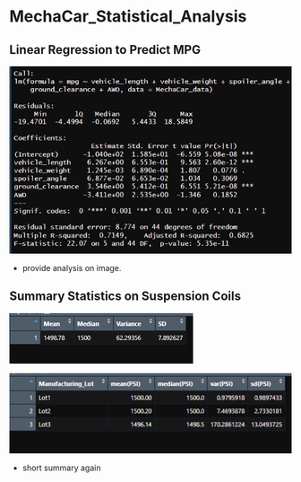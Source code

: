 # MechaCar_Statistical_Analysis

## Linear Regression to Predict MPG

![](images/Deliverable_1.png)

- provide analysis on image.


## Summary Statistics on Suspension Coils



![](images/total_summary.png)


![](images/lot_summary.png)


- short summary again
